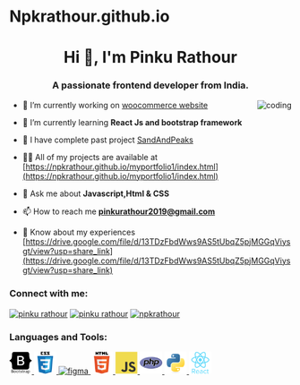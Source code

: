 # Npkrathour.github.io
<h1 align="center">Hi 👋, I'm Pinku Rathour</h1>
<h3 align="center">A passionate frontend developer from India.</h3>
<img align="right" alt="coding" width="" src="https://user-images.githubusercontent.com/55389276/140866485-8fb1c876-9a8f-4d6a-98dc-08c4981eaf70.gif">

- 🔭 I’m currently working on [woocommerce website](http://themagnoliahomes.com/)

- 🌱 I’m currently learning **React Js and bootstrap framework**

- 🤝 I have complete past project [SandAndPeaks](https://npkrathour.github.io/SandandPeaks/index.html)

- 👨‍💻 All of my projects are available at [https://npkrathour.github.io/myportfolio1/index.html](https://npkrathour.github.io/myportfolio1/index.html)

- 💬 Ask me about **Javascript,Html & CSS**

- 📫 How to reach me **pinkurathour2019@gmail.com**

- 📄 Know about my experiences [https://drive.google.com/file/d/13TDzFbdWws9AS5tUbqZ5pjMGGqViysgt/view?usp=share_link](https://drive.google.com/file/d/13TDzFbdWws9AS5tUbqZ5pjMGGqViysgt/view?usp=share_link)

<h3 align="left">Connect with me:</h3>
<p align="left">
<a href="https://linkedin.com/in/pinku rathour" target="blank"><img align="center" src="https://raw.githubusercontent.com/rahuldkjain/github-profile-readme-generator/master/src/images/icons/Social/linked-in-alt.svg" alt="pinku rathour" height="30" width="40" /></a>
<a href="https://fb.com/pinku rathour" target="blank"><img align="center" src="https://raw.githubusercontent.com/rahuldkjain/github-profile-readme-generator/master/src/images/icons/Social/facebook.svg" alt="pinku rathour" height="30" width="40" /></a>
<a href="https://instagram.com/npkrathour" target="blank"><img align="center" src="https://raw.githubusercontent.com/rahuldkjain/github-profile-readme-generator/master/src/images/icons/Social/instagram.svg" alt="npkrathour" height="30" width="40" /></a>
</p>

<h3 align="left">Languages and Tools:</h3>
<p align="left"> <a href="https://getbootstrap.com" target="_blank" rel="noreferrer"> <img src="https://raw.githubusercontent.com/devicons/devicon/master/icons/bootstrap/bootstrap-plain-wordmark.svg" alt="bootstrap" width="40" height="40"/> </a> <a href="https://www.w3schools.com/css/" target="_blank" rel="noreferrer"> <img src="https://raw.githubusercontent.com/devicons/devicon/master/icons/css3/css3-original-wordmark.svg" alt="css3" width="40" height="40"/> </a> <a href="https://www.figma.com/" target="_blank" rel="noreferrer"> <img src="https://www.vectorlogo.zone/logos/figma/figma-icon.svg" alt="figma" width="40" height="40"/> </a> <a href="https://www.w3.org/html/" target="_blank" rel="noreferrer"> <img src="https://raw.githubusercontent.com/devicons/devicon/master/icons/html5/html5-original-wordmark.svg" alt="html5" width="40" height="40"/> </a> <a href="https://developer.mozilla.org/en-US/docs/Web/JavaScript" target="_blank" rel="noreferrer"> <img src="https://raw.githubusercontent.com/devicons/devicon/master/icons/javascript/javascript-original.svg" alt="javascript" width="40" height="40"/> </a> <a href="https://www.php.net" target="_blank" rel="noreferrer"> <img src="https://raw.githubusercontent.com/devicons/devicon/master/icons/php/php-original.svg" alt="php" width="40" height="40"/> </a> <a href="https://www.python.org" target="_blank" rel="noreferrer"> <img src="https://raw.githubusercontent.com/devicons/devicon/master/icons/python/python-original.svg" alt="python" width="40" height="40"/> </a> <a href="https://reactjs.org/" target="_blank" rel="noreferrer"> <img src="https://raw.githubusercontent.com/devicons/devicon/master/icons/react/react-original-wordmark.svg" alt="react" width="40" height="40"/> </a> </p>

